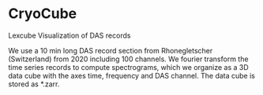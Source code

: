 # CryoCube
Lexcube Visualization of DAS records

We use a 10 min long DAS record section from Rhonegletscher (Switzerland) from 2020 including 100 channels. We fourier transform the time series records to compute spectrograms, which we organize as a 3D data cube with the axes time, frequency and DAS channel. The data cube is stored as *.zarr.

